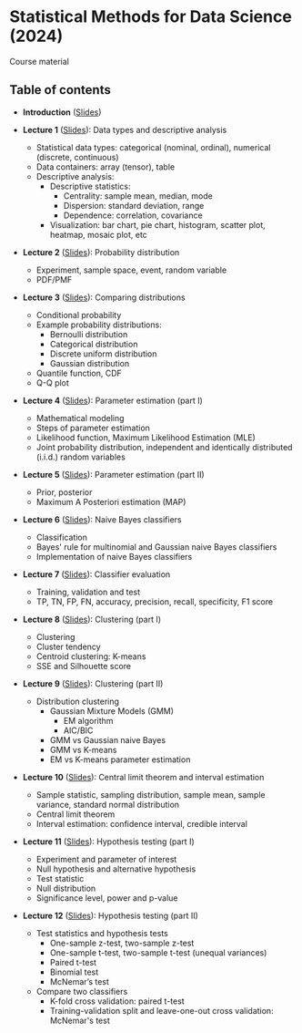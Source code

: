 # Statistical Methods for Data Science (2024)

Course material

## Table of contents

+ **Introduction** ([Slides](./lectures/introduction_handout.pdf))
+ **Lecture 1** ([Slides](./lectures/l1_handout.pdf)): Data types and descriptive analysis
  + Statistical data types: categorical (nominal, ordinal), numerical (discrete, continuous)
  + Data containers: array (tensor), table
  + Descriptive analysis:
    + Descriptive statistics:
      + Centrality: sample mean, median, mode
      + Dispersion: standard deviation, range
      + Dependence: correlation, covariance
    + Visualization: bar chart, pie chart, histogram, scatter plot, heatmap, mosaic plot, etc

+ **Lecture 2** ([Slides](./lectures/l2_handout.pdf)): Probability distribution
  + Experiment, sample space, event, random variable
  + PDF/PMF

+ **Lecture 3** ([Slides](./lectures/l3_handout.pdf)): Comparing distributions
  + Conditional probability
  + Example probability distributions:
    + Bernoulli distribution
    + Categorical distribution
    + Discrete uniform distribution
    + Gaussian distribution
  + Quantile function, CDF
  + Q-Q plot

+ **Lecture 4** ([Slides](./lectures/l4_handout.pdf)): Parameter estimation (part I)
  + Mathematical modeling
  + Steps of parameter estimation
  + Likelihood function, Maximum Likelihood Estimation (MLE)
  + Joint probability distribution, independent and identically distributed (i.i.d.) random variables
  
+ **Lecture 5** ([Slides](./lectures/l5_handout.pdf)): Parameter estimation (part II)
  + Prior, posterior
  + Maximum A Posteriori estimation (MAP)

+ **Lecture 6** ([Slides](./lectures/l6_handout.pdf)): Naive Bayes classifiers
  + Classification
  + Bayes' rule for multinomial and Gaussian naive Bayes classifiers
  + Implementation of naive Bayes classifiers
  
+ **Lecture 7** ([Slides](./lectures/l7_handout.pdf)): Classifier evaluation
    + Training, validation and test
    + TP, TN, FP, FN, accuracy, precision, recall, specificity, F1 score

+ **Lecture 8** ([Slides](./lectures/l8_handout.pdf)): Clustering (part I)
  + Clustering
  + Cluster tendency
  + Centroid clustering: K-means
  + SSE and Silhouette score

+ **Lecture 9** ([Slides](./lectures/l9_handout.pdf)): Clustering (part II)
  + Distribution clustering
    + Gaussian Mixture Models (GMM)
      + EM algorithm
      + AIC/BIC
    + GMM vs Gaussian naive Bayes
    + GMM vs K-means
    + EM vs K-means parameter estimation

+ **Lecture 10** ([Slides](./lectures/l10_handout.pdf)): Central limit theorem and interval estimation
  + Sample statistic, sampling distribution, sample mean, sample variance, standard normal distribution
  + Central limit theorem
  + Interval estimation: confidence interval, credible interval

+ **Lecture 11** ([Slides](./lectures/l11_handout.pdf)): Hypothesis testing (part I)
  - Experiment and parameter of interest
  - Null hypothesis and alternative hypothesis
  - Test statistic
  - Null distribution
  - Significance level, power and p-value
+ **Lecture 12** ([Slides](./lectures/l12_handout.pdf)): Hypothesis testing (part II)
  + Test statistics and hypothesis tests
    + One-sample z-test, two-sample z-test
    + One-sample t-test, two-sample t-test (unequal variances)
    + Paired t-test
    + Binomial test
    + McNemar’s test
  + Compare two classifiers
    + K-fold cross validation: paired t-test
    + Training-validation split and leave-one-out cross validation: McNemar's test
